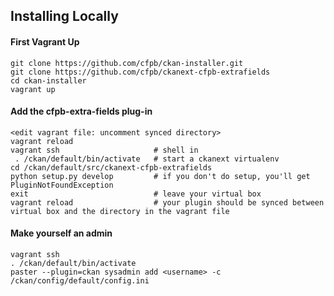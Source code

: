 ## Installing Locally

#### First Vagrant Up
```shell
git clone https://github.com/cfpb/ckan-installer.git
git clone https://github.com/cfpb/ckanext-cfpb-extrafields
cd ckan-installer
vagrant up
```

#### Add the cfpb-extra-fields plug-in
```shell
<edit vagrant file: uncomment synced directory>
vagrant reload
vagrant ssh                     # shell in
 . /ckan/default/bin/activate   # start a ckanext virtualenv
cd /ckan/default/src/ckanext-cfpb-extrafields
python setup.py develop         # if you don't do setup, you'll get PluginNotFoundException
exit                            # leave your virtual box
vagrant reload                  # your plugin should be synced between virtual box and the directory in the vagrant file
```

#### Make yourself an admin
```shell
vagrant ssh
. /ckan/default/bin/activate
paster --plugin=ckan sysadmin add <username> -c /ckan/config/default/config.ini
```